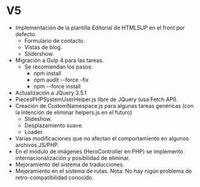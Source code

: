 # V5

- Implementación de la plantilla Editorial de HTML5UP en el front por defecto.
	- Formulario de contacto.
	- Vistas de blog.
	- Slidershow.
- Migración a Gulp 4 para las tareas.
	- Se recomiendan los pasos:
		- npm install
		- npm audit --force -fix
		- npm --force install
- Actualización a JQuery 3.5.1
- PiecesPHPSystemUserHelper.js libre de JQuery (usa Fetch API).
- Creación de CustomNamespace.js para algunas tareas genéricas (con la intención de eliminar helpers.js en el futuro)
	- Slideshow.
	- Desplazamiento suave.
	- Loader.
- Varias modificaciones que no afectan el comportamiento en algunos archivos JS/PHP.
- En el módulo de imágenes (HeroController en PHP) se implemento internacionalización y posibilidad de eliminar.
- Mejoramiento del sistema de traducciones.
- Mejoramiento en el sistema de rutas.
Nota: No hay nigún problema de retro-compatibilidad conocido.
